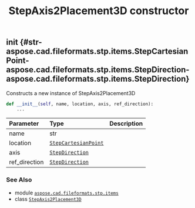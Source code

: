 ﻿---
title: StepAxis2Placement3D constructor
second_title: Aspose.CAD for Python via .NET API References
description: 
type: docs
weight: 10
url: /python-net/aspose.cad.fileformats.stp.items/stepaxis2placement3d/__init__/
is_root: false
---

## __init__ {#str-aspose.cad.fileformats.stp.items.StepCartesianPoint-aspose.cad.fileformats.stp.items.StepDirection-aspose.cad.fileformats.stp.items.StepDirection}

Constructs a new instance of StepAxis2Placement3D



```python
def __init__(self, name, location, axis, ref_direction):
    ...
```


| Parameter | Type | Description |
| :- | :- | :- |
| name | str |  |
| location | [`StepCartesianPoint`](/cad/python-net/aspose.cad.fileformats.stp.items/stepcartesianpoint) |  |
| axis | [`StepDirection`](/cad/python-net/aspose.cad.fileformats.stp.items/stepdirection) |  |
| ref_direction | [`StepDirection`](/cad/python-net/aspose.cad.fileformats.stp.items/stepdirection) |  |



### See Also
* module [`aspose.cad.fileformats.stp.items`](../../)
* class [`StepAxis2Placement3D`](/cad/python-net/aspose.cad.fileformats.stp.items/stepaxis2placement3d)
